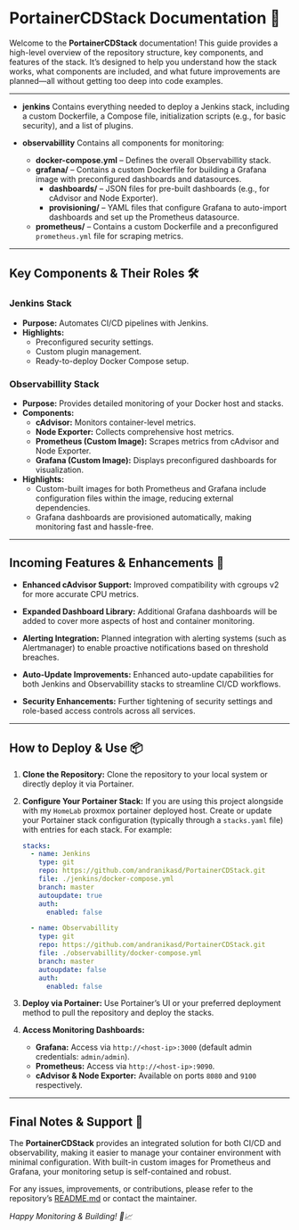# PortainerCDStack Documentation 🚀

Welcome to the **PortainerCDStack** documentation! This guide provides a high-level overview of the repository structure, key components, and features of the stack. It’s designed to help you understand how the stack works, what components are included, and what future improvements are planned—all without getting too deep into code examples.

---
- **jenkins**
  Contains everything needed to deploy a Jenkins stack, including a custom Dockerfile, a Compose file, initialization scripts (e.g., for basic security), and a list of plugins.

- **observabillity**
  Contains all components for monitoring:
  - **docker-compose.yml** – Defines the overall Observabillity stack.
  - **grafana/** – Contains a custom Dockerfile for building a Grafana image with preconfigured dashboards and datasources.
    - **dashboards/** – JSON files for pre-built dashboards (e.g., for cAdvisor and Node Exporter).
    - **provisioning/** – YAML files that configure Grafana to auto-import dashboards and set up the Prometheus datasource.
  - **prometheus/** – Contains a custom Dockerfile and a preconfigured `prometheus.yml` file for scraping metrics.

---

## Key Components & Their Roles 🛠️

### Jenkins Stack
- **Purpose:**
  Automates CI/CD pipelines with Jenkins.
- **Highlights:**
  - Preconfigured security settings.
  - Custom plugin management.
  - Ready-to-deploy Docker Compose setup.

### Observabillity Stack
- **Purpose:**
  Provides detailed monitoring of your Docker host and stacks.
- **Components:**
  - **cAdvisor:** Monitors container-level metrics.
  - **Node Exporter:** Collects comprehensive host metrics.
  - **Prometheus (Custom Image):** Scrapes metrics from cAdvisor and Node Exporter.
  - **Grafana (Custom Image):** Displays preconfigured dashboards for visualization.
- **Highlights:**
  - Custom-built images for both Prometheus and Grafana include configuration files within the image, reducing external dependencies.
  - Grafana dashboards are provisioned automatically, making monitoring fast and hassle-free.

---

## Incoming Features & Enhancements 🌟

- **Enhanced cAdvisor Support:**
  Improved compatibility with cgroups v2 for more accurate CPU metrics.

- **Expanded Dashboard Library:**
  Additional Grafana dashboards will be added to cover more aspects of host and container monitoring.

- **Alerting Integration:**
  Planned integration with alerting systems (such as Alertmanager) to enable proactive notifications based on threshold breaches.

- **Auto-Update Improvements:**
  Enhanced auto-update capabilities for both Jenkins and Observabillity stacks to streamline CI/CD workflows.

- **Security Enhancements:**
  Further tightening of security settings and role-based access controls across all services.

---

## How to Deploy & Use 📦

1. **Clone the Repository:**
   Clone the repository to your local system or directly deploy it via Portainer.

2. **Configure Your Portainer Stack:**
   If you are using this project alongside with my `HomeLab` proxmox portainer deployed host.
   Create or update your Portainer stack configuration (typically through a `stacks.yaml` file) with entries for each stack. For example:
   ```yaml
   stacks:
     - name: Jenkins
       type: git
       repo: https://github.com/andranikasd/PortainerCDStack.git
       file: ./jenkins/docker-compose.yml
       branch: master
       autoupdate: true
       auth:
         enabled: false

     - name: Observabillity
       type: git
       repo: https://github.com/andranikasd/PortainerCDStack.git
       file: ./observabillity/docker-compose.yml
       branch: master
       autoupdate: false
       auth:
         enabled: false
   ```
3. **Deploy via Portainer:**
   Use Portainer’s UI or your preferred deployment method to pull the repository and deploy the stacks.

4. **Access Monitoring Dashboards:**
   - **Grafana:** Access via `http://<host-ip>:3000` (default admin credentials: `admin/admin`).
   - **Prometheus:** Access via `http://<host-ip>:9090`.
   - **cAdvisor & Node Exporter:** Available on ports `8080` and `9100` respectively.

---

## Final Notes & Support 🤝

The **PortainerCDStack** provides an integrated solution for both CI/CD and observability, making it easier to manage your container environment with minimal configuration. With built-in custom images for Prometheus and Grafana, your monitoring setup is self-contained and robust.

For any issues, improvements, or contributions, please refer to the repository’s [README.md](./README.md) or contact the maintainer.

*Happy Monitoring & Building! 🚀📈*